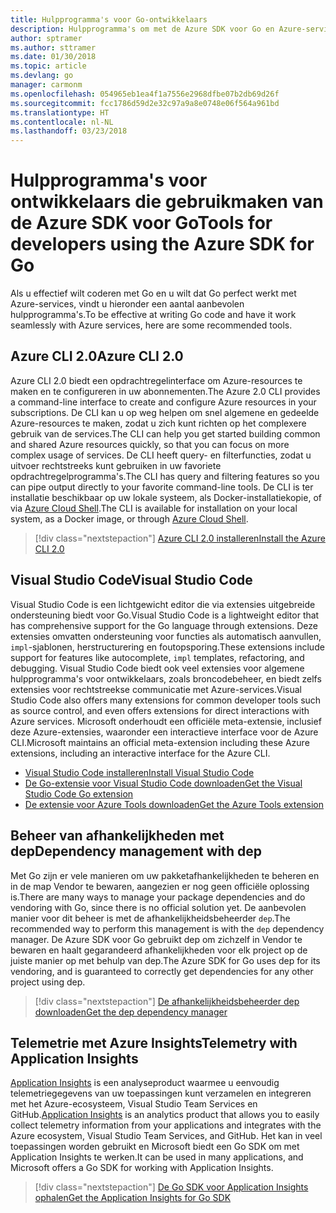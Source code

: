```yaml
---
title: Hulpprogramma's voor Go-ontwikkelaars
description: Hulpprogramma's om met de Azure SDK voor Go en Azure-services te werken
author: sptramer
ms.author: sttramer
ms.date: 01/30/2018
ms.topic: article
ms.devlang: go
manager: carmonm
ms.openlocfilehash: 054965eb1ea4f1a7556e2968dfbe07b2db69d26f
ms.sourcegitcommit: fcc1786d59d2e32c97a9a8e0748e06f564a961bd
ms.translationtype: HT
ms.contentlocale: nl-NL
ms.lasthandoff: 03/23/2018
---
```

# <a name="tools-for-developers-using-the-azure-sdk-for-go"></a><span data-ttu-id="ac627-103">Hulpprogramma's voor ontwikkelaars die gebruikmaken van de Azure SDK voor Go</span><span class="sxs-lookup"><span data-stu-id="ac627-103">Tools for developers using the Azure SDK for Go</span></span>

<span data-ttu-id="ac627-104">Als u effectief wilt coderen met Go en u wilt dat Go perfect werkt met Azure-services, vindt u hieronder een aantal aanbevolen hulpprogramma's.</span><span class="sxs-lookup"><span data-stu-id="ac627-104">To be effective at writing Go code and have it work seamlessly with Azure services, here are some recommended tools.</span></span>

## <a name="azure-cli-20"></a><span data-ttu-id="ac627-105">Azure CLI 2.0</span><span class="sxs-lookup"><span data-stu-id="ac627-105">Azure CLI 2.0</span></span>

<span data-ttu-id="ac627-106">Azure CLI 2.0 biedt een opdrachtregelinterface om Azure-resources te maken en te configureren in uw abonnementen.</span><span class="sxs-lookup"><span data-stu-id="ac627-106">The Azure 2.0 CLI provides a command-line interface to create and configure Azure resources in your subscriptions.</span></span> <span data-ttu-id="ac627-107">De CLI kan u op weg helpen om snel algemene en gedeelde Azure-resources te maken, zodat u zich kunt richten op het complexere gebruik van de services.</span><span class="sxs-lookup"><span data-stu-id="ac627-107">The CLI can help you get started building common and shared Azure resources quickly, so that you can focus on more complex usage of services.</span></span> <span data-ttu-id="ac627-108">De CLI heeft query- en filterfuncties, zodat u uitvoer rechtstreeks kunt gebruiken in uw favoriete opdrachtregelprogramma's.</span><span class="sxs-lookup"><span data-stu-id="ac627-108">The CLI has query and filtering features so you can pipe output directly to your favorite command-line tools.</span></span> <span data-ttu-id="ac627-109">De CLI is ter installatie beschikbaar op uw lokale systeem, als Docker-installatiekopie, of via [Azure Cloud Shell](https://docs.microsoft.com/en-us/azure/cloud-shell/overview).</span><span class="sxs-lookup"><span data-stu-id="ac627-109">The CLI is available for installation on your local system, as a Docker image, or through [Azure Cloud Shell](https://docs.microsoft.com/en-us/azure/cloud-shell/overview).</span></span>

> [!div class="nextstepaction"]
> [<span data-ttu-id="ac627-110">Azure CLI 2.0 installeren</span><span class="sxs-lookup"><span data-stu-id="ac627-110">Install the Azure CLI 2.0</span></span>](/cli/azure/install-azure-cli)

## <a name="visual-studio-code"></a><span data-ttu-id="ac627-111">Visual Studio Code</span><span class="sxs-lookup"><span data-stu-id="ac627-111">Visual Studio Code</span></span>

<span data-ttu-id="ac627-112">Visual Studio Code is een lichtgewicht editor die via extensies uitgebreide ondersteuning biedt voor Go.</span><span class="sxs-lookup"><span data-stu-id="ac627-112">Visual Studio Code is a lightweight editor that has comprehensive support for the Go language through extensions.</span></span> <span data-ttu-id="ac627-113">Deze extensies omvatten ondersteuning voor functies als automatisch aanvullen, `impl`-sjablonen, herstructurering en foutopsporing.</span><span class="sxs-lookup"><span data-stu-id="ac627-113">These extensions include support for features like autocomplete, `impl` templates, refactoring, and debugging.</span></span> <span data-ttu-id="ac627-114">Visual Studio Code biedt ook veel extensies voor algemene hulpprogramma's voor ontwikkelaars, zoals broncodebeheer, en biedt zelfs extensies voor rechtstreekse communicatie met Azure-services.</span><span class="sxs-lookup"><span data-stu-id="ac627-114">Visual Studio Code also offers many extensions for common developer tools such as source control, and even offers extensions for direct interactions with Azure services.</span></span> <span data-ttu-id="ac627-115">Microsoft onderhoudt een officiële meta-extensie, inclusief deze Azure-extensies, waaronder een interactieve interface voor de Azure CLI.</span><span class="sxs-lookup"><span data-stu-id="ac627-115">Microsoft maintains an official meta-extension including these Azure extensions, including an interactive interface for the Azure CLI.</span></span>

* [<span data-ttu-id="ac627-116">Visual Studio Code installeren</span><span class="sxs-lookup"><span data-stu-id="ac627-116">Install Visual Studio Code</span></span>](https://code.visualstudio.com/Download)
* [<span data-ttu-id="ac627-117">De Go-extensie voor Visual Studio Code downloaden</span><span class="sxs-lookup"><span data-stu-id="ac627-117">Get the Visual Studio Code Go extension</span></span>](https://code.visualstudio.com/docs/languages/go)
* [<span data-ttu-id="ac627-118">De extensie voor Azure Tools downloaden</span><span class="sxs-lookup"><span data-stu-id="ac627-118">Get the Azure Tools extension</span></span>](https://marketplace.visualstudio.com/items?itemName=ms-vscode.vscode-azureextensionpack)

## <a name="dependency-management-with-dep"></a><span data-ttu-id="ac627-119">Beheer van afhankelijkheden met dep</span><span class="sxs-lookup"><span data-stu-id="ac627-119">Dependency management with dep</span></span>

<span data-ttu-id="ac627-120">Met Go zijn er vele manieren om uw pakketafhankelijkheden te beheren en in de map Vendor te bewaren, aangezien er nog geen officiële oplossing is.</span><span class="sxs-lookup"><span data-stu-id="ac627-120">There are many ways to manage your package dependencies and do vendoring with Go, since there is no official solution yet.</span></span> <span data-ttu-id="ac627-121">De aanbevolen manier voor dit beheer is met de afhankelijkheidsbeheerder `dep`.</span><span class="sxs-lookup"><span data-stu-id="ac627-121">The recommended way to perform this management is with the `dep` dependency manager.</span></span> <span data-ttu-id="ac627-122">De Azure SDK voor Go gebruikt dep om zichzelf in Vendor te bewaren en haalt gegarandeerd afhankelijkheden voor elk project op de juiste manier op met behulp van dep.</span><span class="sxs-lookup"><span data-stu-id="ac627-122">The Azure SDK for Go uses dep for its vendoring, and is guaranteed to correctly get dependencies for any other project using dep.</span></span>

> [!div class="nextstepaction"]
> [<span data-ttu-id="ac627-123">De afhankelijkheidsbeheerder dep downloaden</span><span class="sxs-lookup"><span data-stu-id="ac627-123">Get the dep dependency manager</span></span>](https://github.com/tools/godep)

## <a name="telemetry-with-application-insights"></a><span data-ttu-id="ac627-124">Telemetrie met Azure Insights</span><span class="sxs-lookup"><span data-stu-id="ac627-124">Telemetry with Application Insights</span></span>

<span data-ttu-id="ac627-125">[Application Insights](https://azure.microsoft.com/en-us/services/application-insights/) is een analyseproduct waarmee u eenvoudig telemetriegegevens van uw toepassingen kunt verzamelen en integreren met het Azure-ecosysteem, Visual Studio Team Services en GitHub.</span><span class="sxs-lookup"><span data-stu-id="ac627-125">[Application Insights](https://azure.microsoft.com/en-us/services/application-insights/) is an analytics product that allows you to easily collect telemetry information from your applications and integrates with the Azure ecosystem, Visual Studio Team Services, and GitHub.</span></span> <span data-ttu-id="ac627-126">Het kan in veel toepassingen worden gebruikt en Microsoft biedt een Go SDK om met Application Insights te werken.</span><span class="sxs-lookup"><span data-stu-id="ac627-126">It can be used in many applications, and Microsoft offers a Go SDK for working with Application Insights.</span></span>

> [!div class="nextstepaction"]
> [<span data-ttu-id="ac627-127">De Go SDK voor Application Insights ophalen</span><span class="sxs-lookup"><span data-stu-id="ac627-127">Get the Application Insights for Go SDK</span></span>](https://github.com/Microsoft/ApplicationInsights-Go) 

